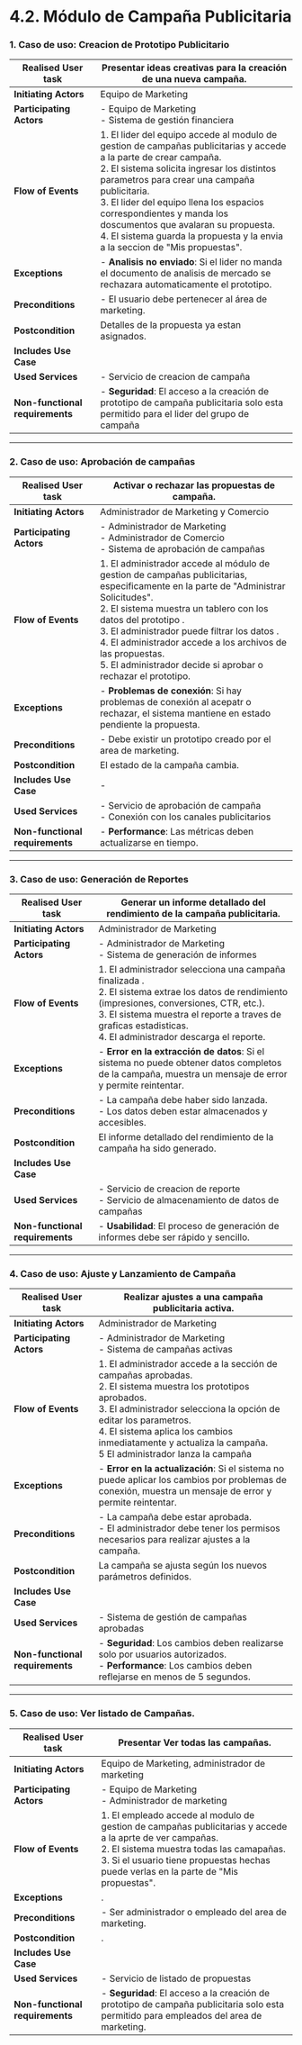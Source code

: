 # 4.2. Módulo de Campaña Publicitaria

### 1. Caso de uso: Creacion de Prototipo Publicitario

| **Realised User task**     | Presentar ideas creativas para la creación de una nueva campaña. |
|----------------------------|-------------------------------------------------------------------|
| **Initiating Actors**       | Equipo de Marketing                                        |
| **Participating Actors**    | - Equipo de Marketing <br> - Sistema de gestión financiera |
| **Flow of Events**          | 1. El lider del equipo accede al modulo de gestion de campañas publicitarias y accede a la parte de crear campaña. <br> 2. El sistema solicita ingresar los distintos parametros para crear una campaña publicitaria.<br> 3. El lider del equipo llena los espacios correspondientes y manda los doscumentos que avalaran su propuesta.<br> 4. El sistema guarda la propuesta y la envia a la seccion de "Mis propuestas". |
| **Exceptions**              | - **Analisis no enviado**: Si el lider no manda el documento de analisis de mercado se rechazara automaticamente el prototipo. |
| **Preconditions**           | - El usuario debe pertenecer al área de marketing. |
| **Postcondition**           | Detalles de la propuesta ya estan asignados. |
| **Includes Use Case**       |                 |
| **Used Services**           | - Servicio de creacion de campaña |
| **Non-functional requirements** | - **Seguridad**: El acceso a la creación de prototipo de campaña publicitaria solo esta permitido para el lider del grupo de campaña|
---

### 2. Caso de uso: Aprobación de campañas

| **Realised User task**     | Activar o rechazar las propuestas de campaña. |
|----------------------------|-------------------------------------------------------------|
| **Initiating Actors**       | Administrador de Marketing y Comercio                                  |
| **Participating Actors**    | - Administrador de Marketing <br> - Administrador de Comercio <br> - Sistema de aprobación de campañas|
| **Flow of Events**          | 1. El administrador accede al módulo de gestion de campañas publicitarias, especificamente en la parte de "Administrar Solicitudes".<br> 2. El sistema muestra un tablero con los datos del prototipo .<br> 3. El administrador puede filtrar los datos .<br> 4. El administrador accede a los archivos de las propuestas. <br> 5. El administrador decide si aprobar o rechazar el prototipo.|
| **Exceptions**              | - **Problemas de conexión**: Si hay problemas de conexión al acepatr o rechazar, el sistema mantiene en estado pendiente la propuesta. |
| **Preconditions**           | - Debe existir un prototipo creado por el area de marketing.|
| **Postcondition**           | El estado de la campaña cambia. |
| **Includes Use Case**       | -                                       |
| **Used Services**           | - Servicio de aprobación de campaña <br> - Conexión con los canales publicitarios |
| **Non-functional requirements** | - **Performance**: Las métricas deben actualizarse en tiempo. |

---

### 3. Caso de uso: Generación de Reportes

| **Realised User task**     | Generar un informe detallado del rendimiento de la campaña publicitaria. |
|----------------------------|--------------------------------------------------------------------------------------------|
| **Initiating Actors**       | Administrador de Marketing                                                                 |
| **Participating Actors**    | - Administrador de Marketing <br> - Sistema de generación de informes                      |
| **Flow of Events**          | 1. El administrador selecciona una campaña finalizada .<br> 2. El sistema extrae los datos de rendimiento (impresiones, conversiones, CTR, etc.).<br> 3. El sistema muestra el reporte a traves de graficas estadisticas.<br> 4. El administrador descarga el reporte. |
| **Exceptions**              | - **Error en la extracción de datos**: Si el sistema no puede obtener datos completos de la campaña, muestra un mensaje de error y permite reintentar. |
| **Preconditions**           | - La campaña debe haber sido lanzada.<br> - Los datos deben estar almacenados y accesibles.  |
| **Postcondition**           | El informe detallado del rendimiento de la campaña ha sido generado. |
| **Includes Use Case**       |                                                                      |
| **Used Services**           | - Servicio de creacion de reporte <br> - Servicio de almacenamiento de datos de campañas |
| **Non-functional requirements** | - **Usabilidad**: El proceso de generación de informes debe ser rápido y sencillo. |

---

### 4. Caso de uso: Ajuste y Lanzamiento de Campaña 

| **Realised User task**     | Realizar ajustes a una campaña publicitaria activa. |
|----------------------------|----------------------------------------------------|
| **Initiating Actors**       | Administrador de Marketing                         |
| **Participating Actors**    | - Administrador de Marketing <br> - Sistema de campañas activas |
| **Flow of Events**          | 1. El administrador accede a la sección de campañas aprobadas.<br> 2. El sistema muestra los prototipos aprobados.<br> 3. El administrador selecciona la opción de editar los parametros.<br> 4. El sistema aplica los cambios inmediatamente y actualiza la campaña. <br> 5 El administrador lanza la campaña|
| **Exceptions**              | - **Error en la actualización**: Si el sistema no puede aplicar los cambios por problemas de conexión, muestra un mensaje de error y permite reintentar. |
| **Preconditions**           | - La campaña debe estar aprobada.<br> - El administrador debe tener los permisos necesarios para realizar ajustes a la campaña. |
| **Postcondition**           | La campaña se ajusta según los nuevos parámetros definidos. |
| **Includes Use Case**       |                                              |
| **Used Services**           | - Sistema de gestión de campañas aprobadas |
| **Non-functional requirements** | - **Seguridad**: Los cambios deben realizarse solo por usuarios autorizados.<br> - **Performance**: Los cambios deben reflejarse en menos de 5 segundos. |

---


### 5. Caso de uso: Ver listado de Campañas.

| **Realised User task**     | Presentar Ver todas las campañas. |
|----------------------------|-------------------------------------------------------------------|
| **Initiating Actors**       | Equipo de Marketing, administrador de marketing                                       |
| **Participating Actors**    | - Equipo de Marketing <br> - Administrador de marketing  |
| **Flow of Events**          | 1. El empleado accede al modulo de gestion de campañas publicitarias y accede a la aprte de ver campañas. <br> 2. El sistema muestra todas las camapañas.<br> 3. Si el usuario tiene propuestas hechas puede verlas en la parte de "Mis propuestas". |
| **Exceptions**              | . |
| **Preconditions**           | - Ser administrador o empleado del area de marketing. |
| **Postcondition**           | . |
| **Includes Use Case**       |                                      |
| **Used Services**           | - Servicio de listado de propuestas |
| **Non-functional requirements** | - **Seguridad**: El acceso a la creación de prototipo de campaña publicitaria solo esta permitido para empleados del area de marketing. |
